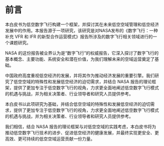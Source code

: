 # 前言

本白皮书为低空数字飞行构建一个框架，并探讨其在未来低空空域管理和低空经济发展中的作用。本报告源于一项研究，该研究是对NASA发布的《数字飞行：一种补充 VFR 和 IFR 的新型合作运营模式》报告所涉及的数字飞行相关领域进行的一个课题研究。

NASA 的这份报告被业界认为是“数字飞行”的权威报告，它深入探讨了数字飞行的基本概念、主要功能、系统安全和潜在价值，为我们理解未来的空域运营奠定了基础。

中国政府高度重视低空经济的发展，并将其作为推动经济发展的重要引擎。我们研究了低空空域的特殊性和发展低空经济的迫切需求，并结合 NASA 报告的理论框架，提供了更加专注于低空数字飞行的视角，力求更全面地阐述低空数字飞行模式的机遇与挑战，并为相关决策者、行业领导者和研究人员提供参考。

本白皮书以此项研究为基础，并结合低空空域的特殊性和发展低空经济的迫切需求，提供了更加专注于低空数字飞行的视角，力求更全面地阐述低空数字飞行模式的机遇与挑战，并为相关决策者、行业领导者和研究人员提供参考。

我们相信，结合 NASA 报告的理论框架与对低空空域的实践考虑，本白皮书将为推动低空数字飞行技术的进步、促进低空经济的健康发展，并最终实现更安全、更高效、更可持续的低空空域运营贡献一份力量。
